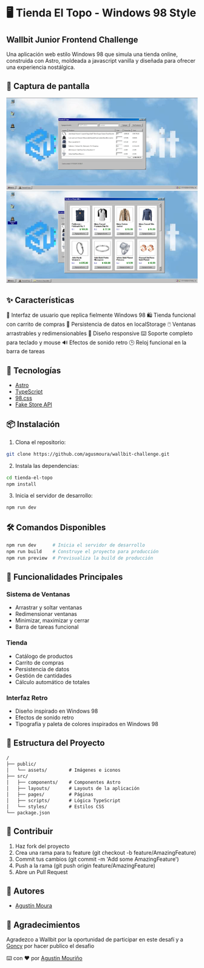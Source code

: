 # 🖥️ Tienda El Topo - Windows 98 Style

## Wallbit Junior Frontend Challenge

Una aplicación web estilo Windows 98 que simula una tienda online, construida con Astro, moldeada a javascript vanilla y diseñada para ofrecer una experiencia nostálgica.

## 📸 Captura de pantalla

![tienda-el-topo](https://github.com/agusmoura/wallbit-challenge/blob/main/public/captura1.jpg?raw=true)
![tienda-el-topo](https://github.com/agusmoura/wallbit-challenge/blob/main/public/captura2.jpg?raw=true)

## ✨ Características

🎨 Interfaz de usuario que replica fielmente Windows 98
🛍️ Tienda funcional con carrito de compras
💾 Persistencia de datos en localStorage
🖱️ Ventanas arrastrables y redimensionables
📱 Diseño responsive
⌨️ Soporte completo para teclado y mouse
🔊 Efectos de sonido retro
🕒 Reloj funcional en la barra de tareas

## 🚀 Tecnologías

- [Astro](https://astro.build/)
- [TypeScript](https://www.typescriptlang.org/)
- [98.css](https://jdan.github.io/98.css/)
- [Fake Store API](https://fakestoreapi.com/)

## 📦 Instalación

1. Clona el repositorio:

```bash
git clone https://github.com/agusmoura/wallbit-challenge.git
```

2. Instala las dependencias:

```bash
cd tienda-el-topo
npm install
```

3. Inicia el servidor de desarrollo:

```bash
npm run dev
```

## 🛠️ Comandos Disponibles

```bash
npm run dev      # Inicia el servidor de desarrollo
npm run build    # Construye el proyecto para producción
npm run preview  # Previsualiza la build de producción
```

## 🌟 Funcionalidades Principales

### Sistema de Ventanas

- Arrastrar y soltar ventanas
- Redimensionar ventanas
- Minimizar, maximizar y cerrar
- Barra de tareas funcional

### Tienda

- Catálogo de productos
- Carrito de compras
- Persistencia de datos
- Gestión de cantidades
- Cálculo automático de totales

### Interfaz Retro

- Diseño inspirado en Windows 98
- Efectos de sonido retro
- Tipografía y paleta de colores inspirados en Windows 98

## 📁 Estructura del Proyecto

```
/
├── public/
│   └── assets/        # Imágenes e iconos
├── src/
│   ├── components/    # Componentes Astro
│   ├── layouts/       # Layouts de la aplicación
│   ├── pages/         # Páginas
│   ├── scripts/       # Lógica TypeScript
│   └── styles/        # Estilos CSS
└── package.json
```

## 🤝 Contribuir

1. Haz fork del proyecto
2. Crea una rama para tu feature (git checkout -b feature/AmazingFeature)
3. Commit tus cambios (git commit -m 'Add some AmazingFeature')
4. Push a la rama (git push origin feature/AmazingFeature)
5. Abre un Pull Request

## 👥 Autores

- [Agustín Moura](https://github.com/agusmoura)

## 🙏 Agradecimientos

Agradezco a Wallbit por la oportunidad de participar en este desafí y a [Goncy](https://github.com/goncy) por hacer publico el desafio

⌨️ con ❤️ por [Agustin Mouriño](https://github.com/agusmoura)
